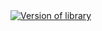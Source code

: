 <a href="https://search.maven.org/search?q=io.github.madmaximuus.persian:persian">
     <img alt="Version of library" src="https://img.shields.io/maven-central/v/io.github.madmaximuus.persian/persian.svg?label=Maven%20Central">
   </a>
